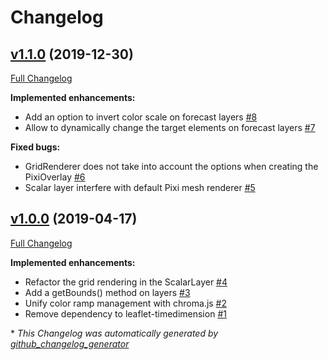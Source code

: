 # Changelog

## [v1.1.0](https://github.com/weacast/weacast-leaflet/tree/v1.1.0) (2019-12-30)

[Full Changelog](https://github.com/weacast/weacast-leaflet/compare/v1.0.0...v1.1.0)

**Implemented enhancements:**

- Add an option to invert color scale on forecast layers [\#8](https://github.com/weacast/weacast-leaflet/issues/8)
- Allow to dynamically change the target elements on forecast layers [\#7](https://github.com/weacast/weacast-leaflet/issues/7)

**Fixed bugs:**

- GridRenderer does not take into account the options when creating the PixiOverlay [\#6](https://github.com/weacast/weacast-leaflet/issues/6)
- Scalar layer interfere with default Pixi mesh renderer [\#5](https://github.com/weacast/weacast-leaflet/issues/5)

## [v1.0.0](https://github.com/weacast/weacast-leaflet/tree/v1.0.0) (2019-04-17)

[Full Changelog](https://github.com/weacast/weacast-leaflet/compare/e59b5e1f4c5d48947402dfe6072267d59f42245a...v1.0.0)

**Implemented enhancements:**

- Refactor the grid rendering in the ScalarLayer [\#4](https://github.com/weacast/weacast-leaflet/issues/4)
- Add a getBounds\(\) method on layers [\#3](https://github.com/weacast/weacast-leaflet/issues/3)
- Unify color ramp management with chroma.js [\#2](https://github.com/weacast/weacast-leaflet/issues/2)
- Remove dependency to leaflet-timedimension [\#1](https://github.com/weacast/weacast-leaflet/issues/1)



\* *This Changelog was automatically generated by [github_changelog_generator](https://github.com/skywinder/Github-Changelog-Generator)*